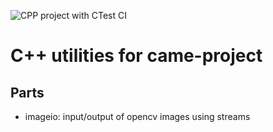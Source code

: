 ![CPP project with CTest CI](https://github.com/came-project/cmd-template/workflows/CPP%20project%20with%20CTest%20CI/badge.svg)

# C++ utilities for came-project

## Parts

- imageio: input/output of opencv images using streams
